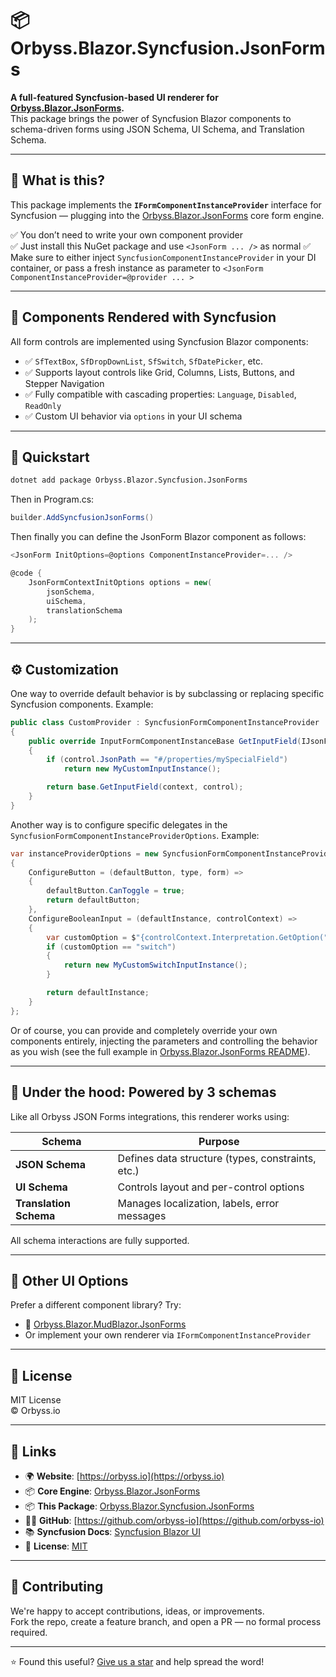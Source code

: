 # 📦 Orbyss.Blazor.Syncfusion.JsonForms

**A full-featured Syncfusion-based UI renderer for [Orbyss.Blazor.JsonForms](https://github.com/orbyss-io/Orbyss.Blazor.JsonForms).**  
This package brings the power of Syncfusion Blazor components to schema-driven forms using JSON Schema, UI Schema, and Translation Schema.

---

## 🎯 What is this?

This package implements the **`IFormComponentInstanceProvider`** interface for Syncfusion — plugging into the [Orbyss.Blazor.JsonForms](https://github.com/orbyss-io/Orbyss.Blazor.JsonForms) core form engine.

✅ You don’t need to write your own component provider  
✅ Just install this NuGet package and use `<JsonForm ... />` as normal
✅ Make sure to either inject `SyncfusionComponentInstanceProvider` in your DI container, or pass a fresh instance as parameter to 
`<JsonForm ComponentInstanceProvider=@provider ... >`

---

## 🧱 Components Rendered with Syncfusion

All form controls are implemented using Syncfusion Blazor components:

- ✅ `SfTextBox`, `SfDropDownList`, `SfSwitch`, `SfDatePicker`, etc.
- ✅ Supports layout controls like Grid, Columns, Lists, Buttons, and Stepper Navigation
- ✅ Fully compatible with cascading properties: `Language`, `Disabled`, `ReadOnly`
- ✅ Custom UI behavior via `options` in your UI schema

---

## 🚀 Quickstart

```bash
dotnet add package Orbyss.Blazor.Syncfusion.JsonForms
```

Then in Program.cs:
``` csharp
builder.AddSyncfusionJsonForms()
```

Then finally you can define the JsonForm Blazor component as follows:
```csharp
<JsonForm InitOptions=@options ComponentInstanceProvider=... />

@code {
    JsonFormContextInitOptions options = new(
        jsonSchema,
        uiSchema,
        translationSchema
    );
}
```
---

## ⚙️ Customization

One way to override default behavior is by subclassing or replacing specific Syncfusion components. Example:

```csharp
public class CustomProvider : SyncfusionFormComponentInstanceProvider
{
    public override InputFormComponentInstanceBase GetInputField(IJsonFormContext context, FormControlContext control)
    {
        if (control.JsonPath == "#/properties/mySpecialField")
            return new MyCustomInputInstance();

        return base.GetInputField(context, control);
    }
}
```

Another way is to configure specific delegates in the `SyncfusionFormComponentInstanceProviderOptions`. Example:
```csharp
var instanceProviderOptions = new SyncfusionFormComponentInstanceProviderOptions
{
    ConfigureButton = (defaultButton, type, form) =>
    {
        defaultButton.CanToggle = true;
        return defaultButton;
    },
    ConfigureBooleanInput = (defaultInstance, controlContext) =>
    {
        var customOption = $"{controlContext.Interpretation.GetOption("custom-boolean")}";
        if (customOption == "switch")
        {
            return new MyCustomSwitchInputInstance();
        }

        return defaultInstance;
    }
};
```

Or of course, you can provide and completely override your own components entirely, injecting the parameters and controlling the behavior as you wish (see the full example in [Orbyss.Blazor.JsonForms README](https://github.com/orbyss-io/Orbyss.Blazor.JsonForms)).

---

## 🔄 Under the hood: Powered by 3 schemas

Like all Orbyss JSON Forms integrations, this renderer works using:

| Schema              | Purpose                                             |
|---------------------|-----------------------------------------------------|
| **JSON Schema**     | Defines data structure (types, constraints, etc.)   |
| **UI Schema**       | Controls layout and per-control options             |
| **Translation Schema** | Manages localization, labels, error messages    |

All schema interactions are fully supported.

---

## 🧩 Other UI Options

Prefer a different component library? Try:

- 🎨 [Orbyss.Blazor.MudBlazor.JsonForms](https://www.nuget.org/packages/Orbyss.Blazor.MudBlazor.JsonForms)
- Or implement your own renderer via `IFormComponentInstanceProvider`

---

## 📄 License
MIT License  
© Orbyss.io

---

## 🔗 Links

- 🌍 **Website**: [https://orbyss.io](https://orbyss.io)
- 📦 **Core Engine**: [Orbyss.Blazor.JsonForms](https://www.nuget.org/packages/Orbyss.Blazor.JsonForms)
- 📦 **This Package**: [Orbyss.Blazor.Syncfusion.JsonForms](https://www.nuget.org/packages/Orbyss.Blazor.Syncfusion.JsonForms)
- 🧑‍💻 **GitHub**: [https://github.com/orbyss-io](https://github.com/orbyss-io)
- 📚 **Syncfusion Docs**: [Syncfusion Blazor UI](https://blazor.syncfusion.com/)
- 📝 **License**: [MIT](./LICENSE)

---

## 🤝 Contributing

We're happy to accept contributions, ideas, or improvements.  
Fork the repo, create a feature branch, and open a PR — no formal process required.

---

⭐️ Found this useful? [Give us a star](https://github.com/orbyss-io/Orbyss.Blazor.Syncfusion.JsonForms) and help spread the word!
